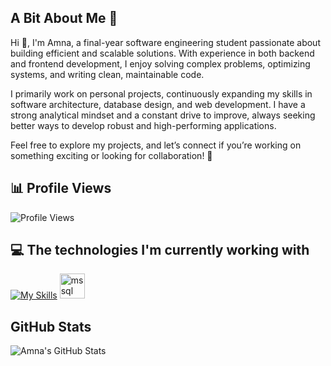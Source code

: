 <!--
**El-DriMa/El-DriMa** is a ✨ _special_ ✨ repository because its `README.md` (this file) appears on your GitHub profile.

Here are some ideas to get you started:

- 🔭 I’m currently working on ...
- 🌱 I’m currently learning ...
- 👯 I’m looking to collaborate on ...
- 🤔 I’m looking for help with ...
- 💬 Ask me about ...
- 📫 How to reach me: ...
- 😄 Pronouns: ...
- ⚡ Fun fact: ...
-->
<div align="left">

## A Bit About Me 🚀


<p>
Hi 💖, I'm Amna, a final-year software engineering student passionate about building efficient and scalable solutions. With experience in both backend and frontend development, I enjoy solving complex problems, optimizing systems, and writing clean, maintainable code.  

I primarily work on personal projects, continuously expanding my skills in software architecture, database design, and web development. I have a strong analytical mindset and a constant drive to improve, always seeking better ways to develop robust and high-performing applications.  

Feel free to explore my projects, and let’s connect if you’re working on something exciting or looking for collaboration! 🚀  

</p>

## 📊 Profile Views

![Profile Views](https://komarev.com/ghpvc/?username=El-DriMa&color=ff69b4&style=for-the-badge)



## 💻 The technologies I'm currently working with

[![My Skills](https://skillicons.dev/icons?i=cs,dotnet,html,css,js,angular,flutter,ts,figma)](https://skillicons.dev)   <img src="https://www.svgrepo.com/show/303229/microsoft-sql-server-logo.svg" alt="mssql" width="40" height="40"/>


## GitHub Stats

![Amna's GitHub Stats](https://github-readme-stats.vercel.app/api?username=El-DriMa&show_icons=true&count_private=true&hide_title=true)


<!-- Proudly created with GPRM ( https://gprm.itsvg.in ) -->
